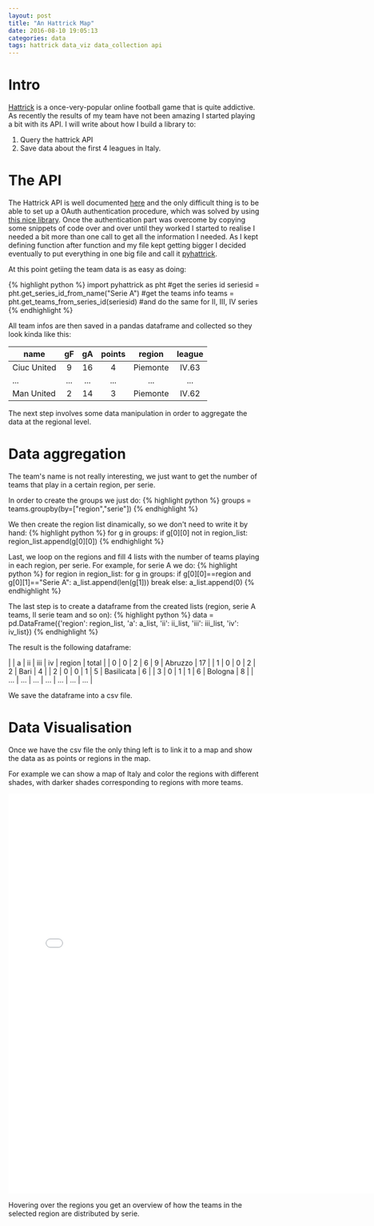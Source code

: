 ```yaml
---
layout: post
title: "An Hattrick Map"
date: 2016-08-10 19:05:13
categories: data
tags: hattrick data_viz data_collection api
---
```


# Intro

[Hattrick][hattrick-web] is a once-very-popular online football game that is quite addictive.
As recently the results of my team have not been amazing I started playing a bit with its API.
I will write about how I build a library to:

1. Query the hattrick API
2. Save data about the first 4 leagues in Italy.

# The API

The Hattrick API is well documented [here][chpp] and the only difficult thing is to be able to set up a OAuth authentication procedure, which was solved by using [this nice library][oauth2].
Once the authentication part was overcome by copying some snippets of code over and over until they worked I started to realise I needed a bit more than one call to get all the information I needed. As I kept defining function after function and my file kept getting bigger I decided eventually to put everything in one big file and call it [pyhattrick][pyhattrick-web].

At this point getiing the team data is as easy as doing:

{% highlight python %}
import pyhattrick as pht
#get the series id
seriesid = pht.get_series_id_from_name("Serie A")
#get the teams info
teams = pht.get_teams_from_series_id(seriesid)
#and do the same for II, III, IV series
{% endhighlight %}

All team infos are then saved in a pandas dataframe and collected so they look kinda like this:

| name        | gF  | gA  | points |  region  | league |
| ----------- | :-: | :-: | :----: | :------: | :----: |
| Ciuc United |  9  | 16  |   4    | Piemonte | IV.63  |
| ...         | ... | ... |  ...   |   ...    |  ...   |
| Man United  |  2  | 14  |   3    | Piemonte | IV.62  |

The next step involves some data manipulation in order to aggregate the data at the regional level.

# Data aggregation

The team's name is not really interesting, we just want to get the number of teams that play in a certain region, per serie.

In order to create the groups we just do:
{% highlight python %}
groups = teams.groupby(by=["region","serie"])
{% endhighlight %}

We then create the region list dinamically, so we don't need to write it by hand:
{% highlight python %}
for g in groups:
if g[0][0] not in region_list:
region_list.append(g[0][0])
{% endhighlight %}

Last, we loop on the regions and fill 4 lists with the number of teams playing in each region, per serie.
For example, for serie A we do:
{% highlight python %}
for region in region_list:
for g in groups:
if g[0][0]==region and g[0][1]=="Serie A":
a_list.append(len(g[1]))
break
else:
a_list.append(0)
{% endhighlight %}

The last step is to create a dataframe from the created lists (region, serie A teams, II serie team and so on):
{% highlight python %}
data = pd.DataFrame({'region': region_list, 'a': a_list, 'ii': ii_list, 'iii': iii_list, 'iv': iv_list})
{% endhighlight %}

The result is the following dataframe:

| | a | ii | iii | iv | region | total |
| 0 | 0 | 2 | 6 | 9 | Abruzzo | 17 |
| 1 | 0 | 0 | 2 | 2 | Bari | 4 |
| 2 | 0 | 0 | 1 | 5 | Basilicata | 6 |
| 3 | 0 | 1 | 1 | 6 | Bologna | 8 |
| ... | ... | ... | ... | ... | ... | ... |

We save the dataframe into a csv file.

# Data Visualisation

Once we have the csv file the only thing left is to link it to a map and show the data as as points or regions in the map.

For example we can show a map of Italy and color the regions with different shades, with darker shades corresponding to regions with more teams.

<iframe src="{{site.baseurl}}/js/italy-ht/italy-ht.html" marginwidth="0" marginheight="0" scrolling="no" width="750" height="800" frameBorder="0"></iframe>

Hovering over the regions you get an overview of how the teams in the selected region are distributed by serie.

[jekyll]: http://jekyllrb.com
[jekyll-gh]: https://github.com/jekyll/jekyll
[jekyll-help]: https://github.com/jekyll/jekyll-help
[hattrick-web]: http://www.hattrick.org
[oauth2]: https://github.com/joestump/python-oauth2
[pyhattrick-web]: http://tropiano.github.io/pyhattrick/
[d3_map_tutorial]: http://chimera.labs.oreilly.com/books/1230000000345/ch12.html
[italy_geojson]: https://raw.githubusercontent.com/stefanocudini/leaflet-geojson-selector/master/examples/italy-regions.json
[chpp]: https://www80.hattrick.org/Community/CHPP/NewDocs/
